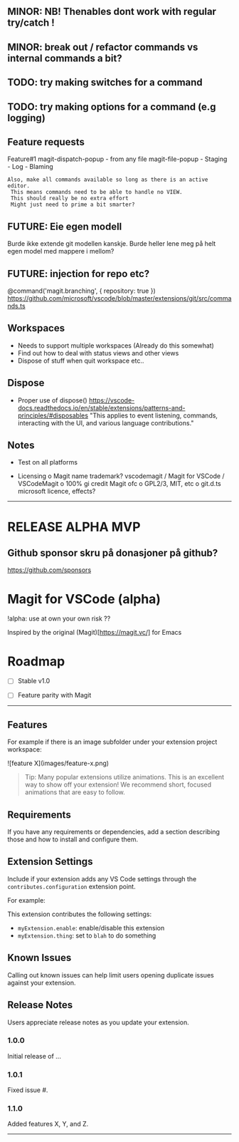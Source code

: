 
## MINOR: NB! Thenables dont work with regular try/catch !

## MINOR: break out / refactor commands vs internal commands a bit?

## TODO: try making switches for a command
## TODO: try making options for a command (e.g logging)

## Feature requests
  Feature#1
    magit-dispatch-popup - from any file
    magit-file-popup
      - Staging
      - Log
      - Blaming
    
    Also, make all commands available so long as there is an active editor.
     This means commands need to be able to handle no VIEW.
     This should really be no extra effort
     Might just need to prime a bit smarter?

## FUTURE: Eie egen modell
Burde ikke extende git modellen kanskje.
Burde heller lene meg på helt egen model
med mappere i mellom?

## FUTURE: injection for repo etc?
@command('magit.branching', { repository: true })
https://github.com/microsoft/vscode/blob/master/extensions/git/src/commands.ts

## Workspaces
  - Needs to support multiple workspaces (Already do this somewhat)
  - Find out how to deal with status views and other views
  - Dispose of stuff when quit workspace etc..

## Dispose
  - Proper use of dispose()
    https://vscode-docs.readthedocs.io/en/stable/extensions/patterns-and-principles/#disposables
    "This applies to event listening, commands, interacting with the UI, and various language contributions."

## Notes
  - Test on all platforms

  - Licensing
      o Magit name trademark? vscodemagit / Magit for VSCode / VSCodeMagit
      o 100% gi credit Magit ofc
      o GPL2/3, MIT, etc
      o git.d.ts microsoft licence, effects?

-----

# RELEASE ALPHA MVP

## Github sponsor skru på donasjoner på github?
https://github.com/sponsors

# Magit for VSCode (alpha)

!alpha: use at own your own risk ??

Inspired by the original (Magit)[https://magit.vc/] for Emacs

# Roadmap

- [ ] Stable v1.0
- [ ] Feature parity with Magit



--------

## Features

For example if there is an image subfolder under your extension project workspace:

\!\[feature X\]\(images/feature-x.png\)

> Tip: Many popular extensions utilize animations. This is an excellent way to show off your extension! We recommend short, focused animations that are easy to follow.

## Requirements

If you have any requirements or dependencies, add a section describing those and how to install and configure them.

## Extension Settings

Include if your extension adds any VS Code settings through the `contributes.configuration` extension point.

For example:

This extension contributes the following settings:

* `myExtension.enable`: enable/disable this extension
* `myExtension.thing`: set to `blah` to do something

## Known Issues

Calling out known issues can help limit users opening duplicate issues against your extension.

## Release Notes

Users appreciate release notes as you update your extension.

### 1.0.0

Initial release of ...

### 1.0.1

Fixed issue #.

### 1.1.0

Added features X, Y, and Z.

-----------------------------------------------------------------------------------------------------------